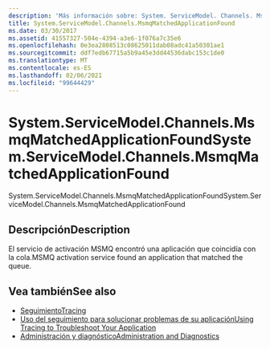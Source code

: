 ```yaml
---
description: 'Más información sobre: System. ServiceModel. Channels. MsmqMatchedApplicationFound'
title: System.ServiceModel.Channels.MsmqMatchedApplicationFound
ms.date: 03/30/2017
ms.assetid: 41557327-504e-4394-a3e6-1f076a7c35e6
ms.openlocfilehash: 0e3ea2808513c08625011dab08adc41a50301ae1
ms.sourcegitcommit: ddf7edb67715a5b9a45e3dd44536dabc153c1de0
ms.translationtype: MT
ms.contentlocale: es-ES
ms.lasthandoff: 02/06/2021
ms.locfileid: "99644429"
---
```

# <a name="systemservicemodelchannelsmsmqmatchedapplicationfound"></a><span data-ttu-id="cb83a-103">System.ServiceModel.Channels.MsmqMatchedApplicationFound</span><span class="sxs-lookup"><span data-stu-id="cb83a-103">System.ServiceModel.Channels.MsmqMatchedApplicationFound</span></span>

<span data-ttu-id="cb83a-104">System.ServiceModel.Channels.MsmqMatchedApplicationFound</span><span class="sxs-lookup"><span data-stu-id="cb83a-104">System.ServiceModel.Channels.MsmqMatchedApplicationFound</span></span>  
  
## <a name="description"></a><span data-ttu-id="cb83a-105">Descripción</span><span class="sxs-lookup"><span data-stu-id="cb83a-105">Description</span></span>  

 <span data-ttu-id="cb83a-106">El servicio de activación MSMQ encontró una aplicación que coincidía con la cola.</span><span class="sxs-lookup"><span data-stu-id="cb83a-106">MSMQ activation service found an application that matched the queue.</span></span>  
  
## <a name="see-also"></a><span data-ttu-id="cb83a-107">Vea también</span><span class="sxs-lookup"><span data-stu-id="cb83a-107">See also</span></span>

- [<span data-ttu-id="cb83a-108">Seguimiento</span><span class="sxs-lookup"><span data-stu-id="cb83a-108">Tracing</span></span>](index.md)
- [<span data-ttu-id="cb83a-109">Uso del seguimiento para solucionar problemas de su aplicación</span><span class="sxs-lookup"><span data-stu-id="cb83a-109">Using Tracing to Troubleshoot Your Application</span></span>](using-tracing-to-troubleshoot-your-application.md)
- [<span data-ttu-id="cb83a-110">Administración y diagnóstico</span><span class="sxs-lookup"><span data-stu-id="cb83a-110">Administration and Diagnostics</span></span>](../index.md)
